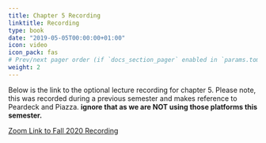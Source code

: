 ```yaml
---
title: Chapter 5 Recording
linktitle: Recording
type: book
date: "2019-05-05T00:00:00+01:00"
icon: video
icon_pack: fas
# Prev/next pager order (if `docs_section_pager` enabled in `params.toml`)
weight: 2
---
```


Below is the link to the optional lecture recording for chapter 5. Please note, this was recorded during a previous semester and makes reference to Peardeck and Piazza. **ignore that as we are NOT using those platforms this semester.**

[Zoom Link to Fall 2020 Recording](https://4cd.zoom.us/rec/share/cF34ZZ7qEQRsagoeXawOYBl_OA6htc2K5Nfi2ArzE0SkTwxkCbaZcfU1QZPqPy0m.lsJEuRmZ8wuauV9j)
